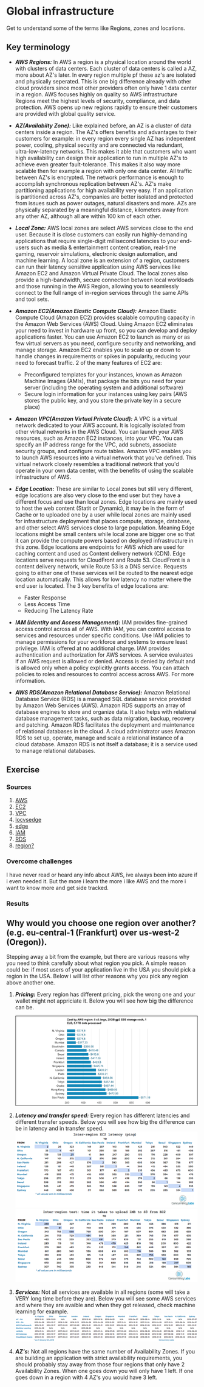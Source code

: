 # Global infrastructure
Get to understand some of the terms like Regions, zones and locations.


## Key terminology
- ***AWS Regions:*** In AWS a region is a physical location around the world with clusters of data centers. Each cluster of data centers is called a AZ, more about AZ's later. In every region multiple pf these az's are isolated and physically seperated. This is one big difference already with other cloud providers since most other providers often only have 1 data center in a region. AWS focuses highly on quality so AWS infrastructure Regions meet the highest levels of security, compliance, and data protection. AWS opens up new regions rapidly to ensure their customers are provided with global quality service.
- ***AZ(Availabilty Zone):*** Like explained before, an AZ is a cluster of data centers inside a region. The AZ's offers benefits and advantages to their customers for example: in every region every single AZ has indepentent power, cooling, physical security and are connected via redundant, ultra-low-latency networks. This makes it able that customers who want high availability can design their application to run in multiple AZ's to achieve even greater fault-tolerance. This makes it also way more scalable then for example a region with only one data center. All traffic between AZ's is encrypted. The network performance is enough to accomplish synchronous replication between AZ's. AZ's make partitioning applications for high availability very easy. If an application is partitioned across AZ's, companies are better isolated and protected from issues such as power outages, natural disasters and more. AZs are physically separated by a meaningful distance, kilometers away from any other AZ, although all are within 100 km of each other.
- ***Local Zone:*** AWS local zones are select AWS services close to the end user. Because it is close customers can easily run highly-demanding applications that require single-digit millisecond latencies to your end-users such as media & entertainment content creation, real-time gaming, reservoir simulations, electronic design automation, and machine learning. A local zone is an extension of a region, customers can run their latency sensitive application using AWS services like Amazon EC2 and Amazon Virtual Private Cloud. The local zones also provide a high-bandwidth, secure connection between local workloads and those running in the AWS Region, allowing you to seamlessly connect to the full range of in-region services through the same APIs and tool sets. 
- ***Amazon EC2(Amazon Elastic Compute Cloud):*** Amazon Elastic Compute Cloud (Amazon EC2) provides scalable computing capacity in the Amazon Web Services (AWS) Cloud. Using Amazon EC2 eliminates your need to invest in hardware up front, so you can develop and deploy applications faster. You can use Amazon EC2 to launch as many or as few virtual servers as you need, configure security and networking, and manage storage. Amazon EC2 enables you to scale up or down to handle changes in requirements or spikes in popularity, reducing your need to forecast traffic. 2 of the many features of EC2 are:
  - Preconfigured templates for your instances, known as Amazon Machine Images (AMIs), that package the bits you need for your server (including the operating system and additional software)
  - Secure login information for your instances using key pairs (AWS stores the public key, and you store the private key in a secure place)
- ***Amazon VPC(Amazon Virtual Private Cloud):*** A VPC is a virtual network dedicated to your AWS account. It is logically isolated from other virtual networks in the AWS Cloud. You can launch your AWS resources, such as Amazon EC2 instances, into your VPC. You can specify an IP address range for the VPC, add subnets, associate security groups, and configure route tables.
Amazon VPC enables you to launch AWS resources into a virtual network that you've defined. This virtual network closely resembles a traditional network that you'd operate in your own data center, with the benefits of using the scalable infrastructure of AWS.
- ***Edge Location:*** These are similar to Local zones but still very different, edge locations are also very close to the end user but they have a different focus and use than local zones. Edge locations are mainly used to host the web content (Statit or Dynamic), it may be in the form of Cache or to uploaded one by a user while local zones are mainly used for infrastructure deployment that places compute, storage, database, and other select AWS services close to large population. Meaning Edge locations might be small centers while local zone are bigger one so that it can provide the compute powers based on deployed infrastructure in this zone. Edge locations are endpoints for AWS which are used for caching content and used as Content delivery network (CDN). Edge locations serve requests for CloudFront and Route 53. CloudFront is a content delivery network, while Route 53 is a DNS service. Requests going to either one of these services will be routed to the nearest edge location automatically. This allows for low latency no matter where the end user is located. The 3 key benefits of edge locations are:
  - Faster Response
  - Less Access Time
  - Reducing The Latency Rate

- ***IAM (Identity and Access Management):*** IAM provides fine-grained access control across all of AWS. With IAM, you can control access to services and resources under specific conditions. Use IAM policies to manage permissions for your workforce and systems to ensure least privilege. IAM is offered at no additional charge. IAM provides authentication and authorization for AWS services. A service evaluates if an AWS request is allowed or denied. Access is denied by default and is allowed only when a policy explicitly grants access. You can attach policies to roles and resources to control access across AWS. For more information.
- ***AWS RDS(Amazon Relational Database Service):*** Amazon Relational Database Service (RDS) is a managed SQL database service provided by Amazon Web Services (AWS). Amazon RDS supports an array of database engines to store and organize data. It also helps with relational database management tasks, such as data migration, backup, recovery and patching. Amazon RDS facilitates the deployment and maintenance of relational databases in the cloud. A cloud administrator uses Amazon RDS to set up, operate, manage and scale a relational instance of a cloud database. Amazon RDS is not itself a database; it is a service used to manage relational databases.



## Exercise
### Sources
1. [AWS](https://aws.amazon.com/about-aws/global-infrastructure/regions_az/)
2. [EC2](https://docs.aws.amazon.com/AWSEC2/latest/UserGuide/concepts.html)
3. [VPC](https://docs.aws.amazon.com/vpc/latest/userguide/how-it-works.html)
4. [locvsedge](https://stackoverflow.com/questions/63786743/aws-edge-locations-vs-local-zones)
5. [edge](https://azurelessons.com/aws-edge-locations/)
6. [IAM](https://aws.amazon.com/iam/faqs/#:~:text=IAM%20provides%20fine%2Dgrained%20access,offered%20at%20no%20additional%20charge.)
7. [RDS](https://www.techtarget.com/searchaws/definition/Amazon-Relational-Database-Service-RDS#:~:text=An%20Amazon%20RDS%20instance%20is,Oracle%20and%20SQL%20Server%20instances.)
8. [region?](https://www.concurrencylabs.com/blog/choose-your-aws-region-wisely/#:~:text=If%20most%20of%20your%20users,in%20the%20US%20or%20Canada.)


### Overcome challenges
I have never read or heard any info about AWS, ive always been into azure if i even needed it. But the more i learn the more i like AWS and the more i want to know more and get side tracked.


### Results

## Why would you choose one region over another? (e.g. eu-central-1 (Frankfurt) over us-west-2 (Oregon)).

Stepping away a bit from the example, but there are various reasons why you need to think carefully about what region you pick. A simple reason could be: if most users of your application live in the USA you should pick a region in the USA. Below i will list other reasons why you pick any region above another one.

1. ***Pricing:*** Every region has different pricing, pick the wrong one and your wallet might not appriciate it.
Below you will see how big the difference can be.

    ![SS](../../00_includes/AWS-01/awsprice.png)

2. ***Latency and transfer speed:*** Every region has different latencies and different transfer speeds.
Below you will see how big the difference can be in latency and in transfer speed.
![SS](../../00_includes/AWS-01/ping.png)
![SS](../../00_includes/AWS-01/ping2.png)

3. ***Services:*** Not all services are available in all regions (some will take a VERY long time before they are).
Below you will see some AWS services and where they are avaible and when they got released, check machine learning for example.
![SS](../../00_includes/AWS-01/service-launch-dates.png)

4. ***AZ's:*** Not all regions have the same number of Availability Zones. If you are building an application with strict availability requirements, you should probably stay away from those four regions that only have 2 Availability Zones. When one goes down you will only have 1 left. If one goes down in a region with 4 AZ's you would have 3 left.


